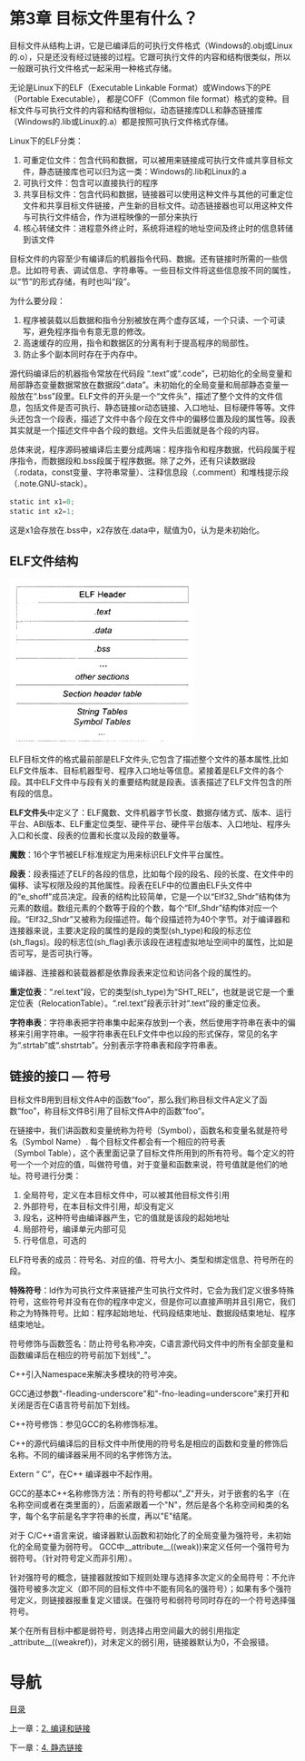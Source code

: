 # 第3章 目标文件里有什么？

目标文件从结构上讲，它是已编译后的可执行文件格式（Windows的.obj或Linux的.o），只是还没有经过链接的过程。它跟可执行文件的内容和结构很类似，所以一般跟可执行文件格式一起采用一种格式存储。

无论是Linux下的ELF（Executable Linkable Format）或Windows下的PE（Portable Executable）， 都是COFF（Common file format）格式的变种。目标文件与可执行文件的内容和结构很相似，动态链接库DLL和静态链接库（Windows的.lib或Linux的.a）都是按照可执行文件格式存储。

Linux下的ELF分类：

1. 可重定位文件：包含代码和数据，可以被用来链接成可执行文件或共享目标文件，静态链接库也可以归为这一类：Windows的.lib和Linux的.a
2. 可执行文件：包含可以直接执行的程序
3. 共享目标文件：包含代码和数据，链接器可以使用这种文件与其他的可重定位文件和共享目标文件链接，产生新的目标文件。动态链接器也可以用这种文件与可执行文件结合，作为进程映像的一部分来执行
4. 核心转储文件：进程意外终止时，系统将进程的地址空间及终止时的信息转储到该文件

目标文件的内容至少有编译后的机器指令代码、数据。还有链接时所需的一些信息。比如符号表、调试信息、字符串等。一些目标文件将这些信息按不同的属性，以“节”的形式存储，有时也叫“段”。

为什么要分段：    
1. 程序被装载以后数据和指令分别被放在两个虚存区域，一个只读、一个可读写，避免程序指令有意无意的修改。
2. 高速缓存的应用，指令和数据区的分离有利于提高程序的局部性。
3. 防止多个副本同时存在于内存中。

源代码编译后的机器指令常放在代码段 “.text”或“.code”，已初始化的全局变量和局部静态变量数据常放在数据段“.data”。未初始化的全局变量和局部静态变量一般放在“.bss”段里。ELF文件的开头是一个“文件头”，描述了整个文件的文件信息，包括文件是否可执行、静态链接or动态链接、入口地址、目标硬件等等。文件头还包含一个段表，描述了文件中各个段在文件中的偏移位置及段的属性等。段表其实就是一个描述文件中各个段的数组。文件头后面就是各个段的内容。

总体来说，程序源码被编译后主要分成两端：程序指令和程序数据，代码段属于程序指令，而数据段和.bss段属于程序数据。除了之外，还有只读数据段（.rodata，const变量、字符串常量）、注释信息段（.comment）和堆栈提示段（.note.GNU-stack）。

```c
static int x1=0;
static int x2=1; 
```
这是x1会存放在.bss中，x2存放在.data中，赋值为0，认为是未初始化。

## ELF文件结构

![](img/chap3/img0.png)

ELF目标文件的格式最前部是ELF文件头,它包含了描述整个文件的基本属性,比如ELF文件版本、目标机器型号、程序入口地址等信息。紧接着是ELF文件的各个段。其中ELF文件中与段有关的重要结构就是段表。该表描述了ELF文件包含的所有段的信息。

**ELF文件头**中定义了：ELF魔数、文件机器字节长度、数据存储方式、版本、运行平台、ABI版本、ELF重定位类型、硬件平台、硬件平台版本、入口地址、程序头入口和长度、段表的位置和长度以及段的数量等。

**魔数**：16个字节被ELF标准规定为用来标识ELF文件平台属性。

**段表**：段表描述了ELF的各段的信息，比如每个段的段名、段的长度、在文件中的偏移、读写权限及段的其他属性。段表在ELF中的位置由ELF头文件中的“e_shoff”成员决定。段表的结构比较简单，它是一个以“Elf32_Shdr”结构体为元素的数组。数组元素的个数等于段的个数，每个“Elf_Shdr”结构体对应一个段。“Elf32_Shdr”又被称为段描述符。每个段描述符为40个字节。对于编译器和连接器来说，主要决定段的属性的是段的类型(sh_type)和段的标志位(sh_flags)。段的标志位(sh_flag)表示该段在进程虚拟地址空间中的属性，比如是否可写，是否可执行等。

编译器、连接器和装载器都是依靠段表来定位和访问各个段的属性的。

**重定位表**：“.rel.text”段，它的类型(sh_type)为“SHT_REL”，也就是说它是一个重定位表（RelocationTable）。“.rel.text”段表示针对“.text”段的重定位表。

**字符串表**：字符串表把字符串集中起来存放到一个表，然后使用字符串在表中的偏移来引用字符串。一般字符串表在ELF文件中也以段的形式保存，常见的名字为“.strtab”或“.shstrtab”。分别表示字符串表和段字符串表。

## 链接的接口 — 符号

目标文件B用到目标文件A中的函数“foo”，那么我们称目标文件A定义了函数“foo”，称目标文件B引用了目标文件A中的函数“foo”。

在链接中，我们讲函数和变量统称为符号（Symbol），函数名和变量名就是符号名（Symbol Name）.
每个目标文件都会有一个相应的符号表（Symbol Table），这个表里面记录了目标文件所用到的所有符号。每个定义的符号一个一个对应的值，叫做符号值，对于变量和函数来说，符号值就是他们的地址。符号进行分类：

1. 全局符号，定义在本目标文件中，可以被其他目标文件引用
2. 外部符号，在本目标文件引用，却没有定义
3. 段名，这种符号由编译器产生，它的值就是该段的起始地址
4. 局部符号，编译单元内部可见
5. 行号信息，可选的

ELF符号表的成员：符号名、对应的值、符号大小、类型和绑定信息、符号所在的段。

**特殊符号**：ld作为可执行文件来链接产生可执行文件时，它会为我们定义很多特殊符号，这些符号并没有在你的程序中定义，但是你可以直接声明并且引用它，我们称之为特殊符号。比如：程序起始地址、代码段结束地址、数据段结束地址、程序结束地址。

符号修饰与函数签名：防止符号名称冲突，C语言源代码文件中的所有全部变量和函数编译后在相应的符号前加下划线"_"。

C++引入Namespace来解决多模块的符号冲突。

GCC通过参数"-fleading-underscore"和"-fno-leading=underscore"来打开和关闭是否在C语言符号前加下划线。

C++符号修饰：参见GCC的名称修饰标准。

C++的源代码编译后的目标文件中所使用的符号名是相应的函数和变量的修饰后名称。不同的编译器采用不同的名字修饰方法。

Extern “ C”，在C++ 编译器中不起作用。

GCC的基本C++名称修饰方法：所有的符号都以"_Z"开头，对于嵌套的名字（在名称空间或者在类里面的），后面紧跟着一个"N"，然后是各个名称空间和类的名字，每个名字前是名字字符串的长度，再以"E"结尾。

对于 C/C++语言来说，编译器默认函数和初始化了的全局变量为强符号，未初始化的全局变量为弱符号。 GCC中__attribute__((weak))来定义任何一个强符号为弱符号。（针对符号定义而非引用）。

针对强符号的概念，链接器就按如下规则处理与选择多次定义的全局符号：不允许强符号被多次定义（即不同的目标文件中不能有同名的强符号）；如果有多个强符号定义，则链接器报重复定义错误。在强符号和弱符号同时存在的一个符号选择强符号。

某个在所有目标中都是弱符号，则选择占用空间最大的弱引用指定_attribute__((weakref))，对未定义的弱引用，链接器默认为0，不会报错。

# 导航

[目录](README.md)

上一章：[2. 编译和链接](2. 编译和链接.md)

下一章：[4. 静态链接](4. 静态链接.md)
